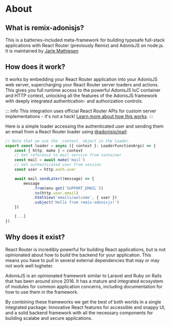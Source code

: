 # About

## What is remix-adonisjs?

This is a batteries-included meta-framework for building typesafe full-stack applications with React Router (previously Remix) and AdonisJS on node.js.
It is maintained by [Jarle Mathiesen](https://mathiesen.dev)

## How does it work?
It works by embedding your React Router application into your AdonisJS web server, supercharging your React Router server loaders and actions.
This gives you full runtime access to the powerful AdonisJS IoC container and HTTP context, unlocking all the features of the AdonisJS framework with deeply integrated authentication- and authorization controls.

::: info
This integration uses official React Router APIs for custom server implementations - it's not a hack! [Learn more about how this works](/technical-details/not-a-hack).
:::

Here is a simple loader accessing the authenticated user and sending them an email from a React Router loader using [@adonisjs/mail](https://docs.adonisjs.com/guides/mail):
``` typescript
// Note that we use the _context_ object in the loader.
export const loader = async ({ context }: LoaderFunctionArgs) => {
    const { http, make } = context
    // Get reference to mail service from container
    const mail = await make('mail')
    // Get authenticated user from session
    const user = http.auth.user

    await mail.sendLater((message) => {
        message
            .from(env.get('SUPPORT_EMAIL'))
            .to(http.user.email)
            .htmlView('emails/welcome', { user })
            .subject('Hello from remix-adonisjs!')
    })

    [...]
})

```

## Why does it exist?
React Router is incredibly powerful for building React applications, but is not opinionated about how to build the backend for your application.
This means you have to pull in several external dependencies that may or may not work well togheter. 

AdonisJS is an opinionated framework similar to Laravel and Ruby on Rails that has been around since 2016.
It has a mature and integrated ecosystem of modules for common application concerns, including documentation for how to use them in the framework.

By combining these frameworks we get the best of both worlds in a single integrated package: Innovative React features for accessible and snappy UI, and a solid backend framework with all the necessary components for building scalabe and secure applications.